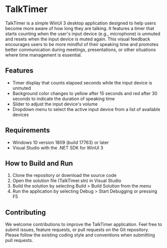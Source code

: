 # TalkTimer

TalkTimer is a simple WinUI 3 desktop application designed to help users become more aware of how long they are talking. It features a timer that starts counting when the user's input device (e.g., microphone) is unmuted and resets when the input device is muted again. This visual feedback encourages users to be more mindful of their speaking time and promotes better communication during meetings, presentations, or other situations where time management is essential.

## Features

- Timer display that counts elapsed seconds while the input device is unmuted
- Background color changes to yellow after 15 seconds and red after 30 seconds to indicate the duration of speaking time
- Slider to adjust the input device's volume
- Dropdown menu to select the active input device from a list of available devices

## Requirements

- Windows 10 version 1809 (build 17763) or later
- Visual Studio with the .NET SDK for WinUI 3

## How to Build and Run

1. Clone the repository or download the source code
2. Open the solution file (TalkTimer.sln) in Visual Studio
3. Build the solution by selecting Build > Build Solution from the menu
4. Run the application by selecting Debug > Start Debugging or pressing F5

## Contributing

We welcome contributions to improve the TalkTimer application. Feel free to submit issues, feature requests, or pull requests on the Git repository. Please follow the existing coding style and conventions when submitting pull requests.
